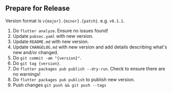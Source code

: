 ## Prepare for Release

Version format is `v{major}.{minor}.{patch}`. e.g. `v0.1.1`.

1. Do `flutter analyze`. Ensure no issues found!
2. Update `pubsec.yaml` with new version.
3. Update `README.md` with new version.
4. Update `CHANGELOG.md` with new version and add details describing what's new and/or changed.
5. Do `git commit -am "{version}"`.
6. Do `git tag {version}`.
7. Do `flutter packages pub publish --dry-run`. Check to ensure there are no warnings!
8. Do `flutter packages pub publish` to publish new version.
9. Push changes `git push && git push --tags`
